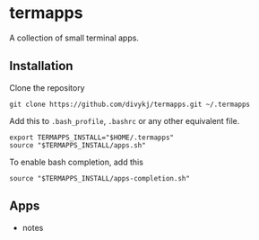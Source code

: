 # termapps

A collection of small terminal apps.

## Installation

Clone the repository

```shell
git clone https://github.com/divykj/termapps.git ~/.termapps
```

Add this to `.bash_profile`, `.bashrc` or any other equivalent file.

```shell
export TERMAPPS_INSTALL="$HOME/.termapps"
source "$TERMAPPS_INSTALL/apps.sh"
```

To enable bash completion, add this

```shell
source "$TERMAPPS_INSTALL/apps-completion.sh"
```

## Apps

- notes

